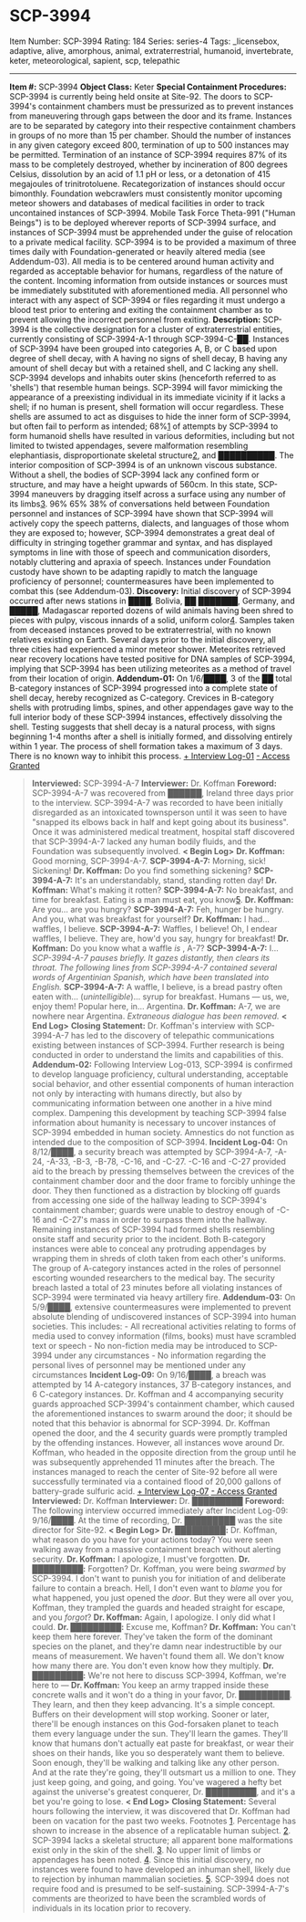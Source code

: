 # SCP-3994
Item Number: SCP-3994
Rating: 184
Series: series-4
Tags: _licensebox, adaptive, alive, amorphous, animal, extraterrestrial, humanoid, invertebrate, keter, meteorological, sapient, scp, telepathic

---

  
**Item #:** SCP-3994 
**Object Class:** Keter
**Special Containment Procedures:** SCP-3994 is currently being held onsite at Site-92. The doors to SCP-3994's containment chambers must be pressurized as to prevent instances from maneuvering through gaps between the door and its frame. Instances are to be separated by category into their respective containment chambers in groups of no more than 15 per chamber. Should the number of instances in any given category exceed 800, termination of up to 500 instances may be permitted. Termination of an instance of SCP-3994 requires 87% of its mass to be completely destroyed, whether by incineration of 800 degrees Celsius, dissolution by an acid of 1.1 pH or less, or a detonation of 415 megajoules of trinitrotoluene. Recategorization of instances should occur bimonthly.
Foundation webcrawlers must consistently monitor upcoming meteor showers and databases of medical facilities in order to track uncontained instances of SCP-3994. Mobile Task Force Theta-991 ("Human Beings") is to be deployed wherever reports of SCP-3994 surface, and instances of SCP-3994 must be apprehended under the guise of relocation to a private medical facility.
SCP-3994 is to be provided a maximum of three times daily with Foundation-generated or heavily altered media (see Addendum-03). All media is to be centered around human activity and regarded as acceptable behavior for humans, regardless of the nature of the content. Incoming information from outside instances or sources must be immediately substituted with aforementioned media.
All personnel who interact with any aspect of SCP-3994 or files regarding it must undergo a blood test prior to entering and exiting the containment chamber as to prevent allowing the incorrect personnel from exiting.
**Description:** SCP-3994 is the collective designation for a cluster of extraterrestrial entities, currently consisting of SCP-3994-A-1 through SCP-3994-C-██. Instances of SCP-3994 have been grouped into categories A, B, or C based upon degree of shell decay, with A having no signs of shell decay, B having any amount of shell decay but with a retained shell, and C lacking any shell.
SCP-3994 develops and inhabits outer skins (henceforth referred to as 'shells') that resemble human beings. SCP-3994 will favor mimicking the appearance of a preexisting individual in its immediate vicinity if it lacks a shell; if no human is present, shell formation will occur regardless. These shells are assumed to act as disguises to hide the inner form of SCP-3994, but often fail to perform as intended; 68%[1](javascript:;) of attempts by SCP-3994 to form humanoid shells have resulted in various deformities, including but not limited to twisted appendages, severe malformation resembling elephantiasis, disproportionate skeletal structure[2](javascript:;), and ██████████.
The interior composition of SCP-3994 is of an unknown viscous substance. Without a shell, the bodies of SCP-3994 lack any confined form or structure, and may have a height upwards of 560cm. In this state, SCP-3994 maneuvers by dragging itself across a surface using any number of its limbs[3](javascript:;).
96% 65% 38% of conversations held between Foundation personnel and instances of SCP-3994 have shown that SCP-3994 will actively copy the speech patterns, dialects, and languages of those whom they are exposed to; however, SCP-3994 demonstrates a great deal of difficulty in stringing together grammar and syntax, and has displayed symptoms in line with those of speech and communication disorders, notably cluttering and apraxia of speech. Instances under Foundation custody have shown to be adapting rapidly to match the language proficiency of personnel; countermeasures have been implemented to combat this (see Addendum-03).
**Discovery:** Initial discovery of SCP-3994 occurred after news stations in ████, Bolivia, ██ ███████, Germany, and █████, Madagascar reported dozens of wild animals having been shred to pieces with pulpy, viscous innards of a solid, uniform color[4](javascript:;). Samples taken from deceased instances proved to be extraterrestrial, with no known relatives existing on Earth.
Several days prior to the initial discovery, all three cities had experienced a minor meteor shower. Meteorites retrieved near recovery locations have tested positive for DNA samples of SCP-3994, implying that SCP-3994 has been utilizing meteorites as a method of travel from their location of origin.
**Addendum-01:** On 1/6/████, 3 of the ██ total B-category instances of SCP-3994 progressed into a complete state of shell decay, hereby recognized as C-category. Crevices in B-category shells with protruding limbs, spines, and other appendages gave way to the full interior body of these SCP-3994 instances, effectively dissolving the shell. Testing suggests that shell decay is a natural process, with signs beginning 1-4 months after a shell is initially formed, and dissolving entirely within 1 year. The process of shell formation takes a maximum of 3 days. There is no known way to inhibit this process.
[\+ Interview Log-01](javascript:;)
[\- Access Granted](javascript:;)
> **Interviewed:** SCP-3994-A-7
> **Interviewer:** Dr. Koffman
> **Foreword:** SCP-3994-A-7 was recovered from ██████, Ireland three days prior to the interview. SCP-3994-A-7 was recorded to have been initially disregarded as an intoxicated townsperson until it was seen to have "snapped its elbows back in half and kept going about its business". Once it was administered medical treatment, hospital staff discovered that SCP-3994-A-7 lacked any human bodily fluids, and the Foundation was subsequently involved.
> **< Begin Log>**
> **Dr. Koffman:** Good morning, SCP-3994-A-7.
> **SCP-3994-A-7:** Morning, sick! Sickening!
> **Dr. Koffman:** Do you find something sickening?
> **SCP-3994-A-7:** It's an understandably, stand, standing rotten day!
> **Dr. Koffman:** What's making it rotten?
> **SCP-3994-A-7:** No breakfast, and time for breakfast. Eating is a man must eat, you know[5](javascript:;).
> **Dr. Koffman:** Are you… are you hungry?
> **SCP-3994-A-7:** Feh, hunger be hungry. And you, what was breakfast for yourself?
> **Dr. Koffman:** I had… waffles, I believe.
> **SCP-3994-A-7:** Waffles, I believe! Oh, I endear waffles, I believe. They are, how'd you say, hungry for breakfast!
> **Dr. Koffman:** Do you know what a waffle _is_ , A-7?
> **SCP-3994-A-7:** I…
> _SCP-3994-A-7 pauses briefly. It gazes distantly, then clears its throat. The following lines from SCP-3994-A-7 contained several words of Argentinian Spanish, which have been translated into English._
> **SCP-3994-A-7:** A waffle, I believe, is a bread pastry often eaten with… (_unintelligible_)… syrup for breakfast. Humans — us, we, enjoy them! Popular here, in… Argentina.
> **Dr. Koffman:** A-7, we are nowhere near Argentina.
> _Extraneous dialogue has been removed._
> **< End Log>**
> **Closing Statement:** Dr. Koffman's interview with SCP-3994-A-7 has led to the discovery of telepathic communications existing between instances of SCP-3994. Further research is being conducted in order to understand the limits and capabilities of this.
**Addendum-02:** Following Interview Log-013, SCP-3994 is confirmed to develop language proficiency, cultural understanding, acceptable social behavior, and other essential components of human interaction not only by interacting with humans directly, but also by communicating information between one another in a hive mind complex. Dampening this development by teaching SCP-3994 false information about humanity is necessary to uncover instances of SCP-3994 embedded in human society. Amnestics do not function as intended due to the composition of SCP-3994.
**Incident Log-04:** On 8/12/████, a security breach was attempted by SCP-3994-A-7, -A-24, -A-33, -B-3, -B-78, -C-16, and -C-27. -C-16 and -C-27 provided aid to the breach by pressing themselves between the crevices of the containment chamber door and the door frame to forcibly unhinge the door. They then functioned as a distraction by blocking off guards from accessing one side of the hallway leading to SCP-3994's containment chamber; guards were unable to destroy enough of -C-16 and -C-27's mass in order to surpass them into the hallway. Remaining instances of SCP-3994 had formed shells resembling onsite staff and security prior to the incident. Both B-category instances were able to conceal any protruding appendages by wrapping them in shreds of cloth taken from each other's uniforms. The group of A-category instances acted in the roles of personnel escorting wounded researchers to the medical bay. The security breach lasted a total of 23 minutes before all violating instances of SCP-3994 were terminated via heavy artillery fire.
**Addendum-03:** On 5/9/████, extensive countermeasures were implemented to prevent absolute blending of undiscovered instances of SCP-3994 into human societies. This includes:
> \- All recreational activities relating to forms of media used to convey information (films, books) must have scrambled text or speech
> \- No non-fiction media may be introduced to SCP-3994 under any circumstances
> \- No information regarding the personal lives of personnel may be mentioned under any circumstances
**Incident Log-09:** On 9/16/████, a breach was attempted by 14 A-category instances, 37 B-category instances, and 6 C-category instances. Dr. Koffman and 4 accompanying security guards approached SCP-3994's containment chamber, which caused the aforementioned instances to swarm around the door; it should be noted that this behavior is abnormal for SCP-3994. Dr. Koffman opened the door, and the 4 security guards were promptly trampled by the offending instances. However, all instances wove around Dr. Koffman, who headed in the opposite direction from the group until he was subsequently apprehended 11 minutes after the breach. The instances managed to reach the center of Site-92 before all were successfully terminated via a contained flood of 20,000 gallons of battery-grade sulfuric acid.
[\+ Interview Log-07](javascript:;)
[\- Access Granted](javascript:;)
> **Interviewed:** Dr. Koffman
> **Interviewer:** Dr. █████████
> **Foreword:** The following interview occurred immediately after Incident Log-09: 9/16/████. At the time of recording, Dr. █████████ was the site director for Site-92.
> **< Begin Log>**
> **Dr. █████████:** Dr. Koffman, what reason do you have for your actions today? You were seen walking away from a massive containment breach without alerting security.
> **Dr. Koffman:** I apologize, I must've forgotten.
> **Dr. █████████:** Forgotten? Dr. Koffman, you were being _swarmed_ by SCP-3994. I don't want to punish you for initiation of and deliberate failure to contain a breach. Hell, I don't even want to _blame_ you for what happened, you just opened the _door_. But they were all over you, Koffman, they trampled the guards and headed straight for escape, and you _forgot_?
> **Dr. Koffman:** Again, I apologize. I only did what I could.
> **Dr. █████████:** Excuse me, Koffman?
> **Dr. Koffman:** You can't keep them here forever. They've taken the form of the dominant species on the planet, and they're damn near indestructible by our means of measurement. We haven't found them all. We don't know how many there are. You don't even know how they multiply.
> **Dr. █████████:** We're not here to discuss SCP-3994, Koffman, we're here to —
> **Dr. Koffman:** You keep an army trapped inside these concrete walls and it won't do a thing in your favor, Dr. █████████. They learn, and then they keep advancing. It's a simple concept. Buffers on their development will stop working. Sooner or later, there'll be enough instances on this God-forsaken planet to teach them every language under the sun. They'll learn the games. They'll know that humans don't actually eat paste for breakfast, or wear their shoes on their hands, like you so desperately want them to believe. Soon enough, they'll be walking and talking like any other person. And at the rate they're going, they'll outsmart us a million to one. They just keep going, and going, and going. You've wagered a hefty bet against the universe's greatest conquerer, Dr. █████████, and it's a bet you're going to lose.
> **< End Log>**
> **Closing Statement:** Several hours following the interview, it was discovered that Dr. Koffman had been on vacation for the past two weeks.
Footnotes
[1](javascript:;). Percentage has shown to increase in the absence of a replicatable human subject.
[2](javascript:;). SCP-3994 lacks a skeletal structure; all apparent bone malformations exist only in the skin of the shell.
[3](javascript:;). No upper limit of limbs or appendages has been noted.
[4](javascript:;). Since this initial discovery, no instances were found to have developed an inhuman shell, likely due to rejection by inhuman mammalian societies.
[5](javascript:;). SCP-3994 does not require food and is presumed to be self-sustaining. SCP-3994-A-7's comments are theorized to have been the scrambled words of individuals in its location prior to recovery.